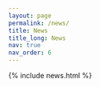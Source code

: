```yaml
---
layout: page
permalink: /news/
title: News
title_long: News
nav: true
nav_order: 6
---
```


<!-- pages/news.md -->
<div>
{% include news.html %}
</div>
